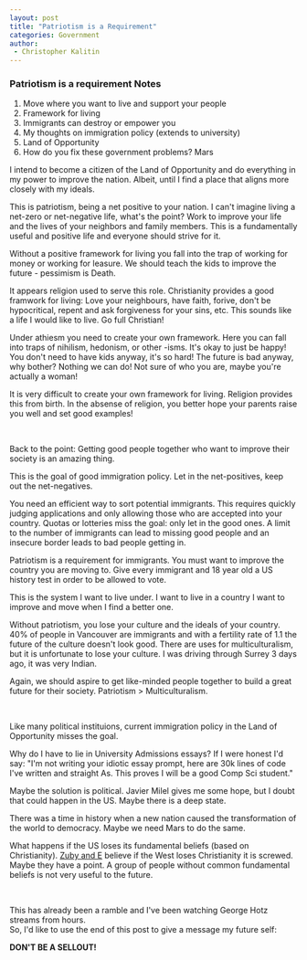 ```yaml
---
layout: post
title: "Patriotism is a Requirement"
categories: Government
author:
 - Christopher Kalitin
---
```


### Patriotism is a requirement Notes
1. Move where you want to live and support your people
2. Framework for living
2. Immigrants can destroy or empower you
3. My thoughts on immigration policy (extends to university)
4. Land of Opportunity
5. How do you fix these government problems? Mars

I intend to become a citizen of the Land of Opportunity and do everything in my power to improve the nation. Albeit, until I find a place that aligns more closely with my ideals.

This is patriotism, being a net positive to your nation. I can't imagine living a net-zero or net-negative life, what's the point? Work to improve your life and the lives of your neighbors and family members. This is a fundamentally useful and positive life and everyone should strive for it. 

Without a positive framework for living you fall into the trap of working for money or working for leasure. We should teach the kids to improve the future - pessimism is Death. 

It appears religion used to serve this role. Christianity provides a good framwork for living: Love your neighbours, have faith, forive, don't be hypocritical, repent and ask forgiveness for your sins, etc. This sounds like a life I would like to live. Go full Christian!

Under athiesm you need to create your own framework. Here you can fall into traps of nihilism, hedonism, or other -isms. It's okay to just be happy! You don't need to have kids anyway, it's so hard! The future is bad anyway, why bother? Nothing we can do! Not sure of who you are, maybe you're actually a woman!

It is very difficult to create your own framework for living. Religion provides this from birth. In the absense of religion, you better hope your parents raise you well and set good examples!

‎

Back to the point: Getting good people together who want to improve their society is an amazing thing. 

This is the goal of good immigration policy. Let in the net-positives, keep out the net-negatives.

You need an efficient way to sort potential immigrants. This requires quickly judging applications and only allowing those who are accepted into your country. Quotas or lotteries miss the goal: only let in the good ones. A limit to the number of immigrants can lead to missing good people and an insecure border leads to bad people getting in.

Patriotism is a requirement for immigrants. You must want to improve the country you are moving to. Give every immigrant and 18 year old a US history test in order to be allowed to vote. 

This is the system I want to live under. I want to live in a country I want to improve and move when I find a better one.

Without patriotism, you lose your culture and the ideals of your country. 40% of people in Vancouver are immigrants and with a fertility rate of 1.1 the future of the culture doesn't look good. There are uses for multiculturalism, but it is unfortunate to lose your culture. I was driving through Surrey 3 days ago, it was very Indian.

Again, we should aspire to get like-minded people together to build a great future for their society. Patriotism > Multiculturalism.

‎

Like many political instituions, current immigration policy in the Land of Opportunity misses the goal.

Why do I have to lie in University Admissions essays? If I were honest I'd say: "I'm not writing your idiotic essay prompt, here are 30k lines of code I've written and straight As. This proves I will be a good Comp Sci student."

Maybe the solution is political. Javier Milel gives me some hope, but I doubt that could happen in the US. Maybe there is a deep state.

There was a time in history when a new nation caused the transformation of the world to democracy. Maybe we need Mars to do the same.

What happens if the US loses its fundamental beliefs (based on Christianity). <a href="https://x.com/elonmusk/status/1740963374522069145?s=20">Zuby and E</a> believe if the West loses Christianity it is screwed. Maybe they have a point. A group of people without common fundamental beliefs is not very useful to the future.

‎

This has already been a ramble and I've been watching George Hotz streams from hours.  
So, I'd like to use the end of this post to give a message my future self:

<b>DON'T BE A SELLOUT!</b>
